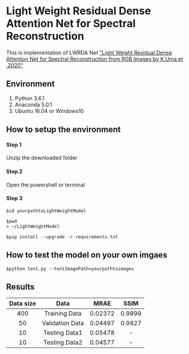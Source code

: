 
# Light Weight Residual Dense Attention Net for Spectral Reconstruction

This is implementation of LWRDA Net
["Light Weight Residual Dense Attention Net for Spectral Reconstruction from
RGB Images by K.Uma et .2020"](https://arxiv.org/ftp/arxiv/papers/2004/2004.06930.pdf) 

## Environment

1. Python 3.6.1
2. Anaconda 5.0.1
3. Ubuntu 16.04 or Windows10

## How to setup the environment

#### Step 1 

Unzip the downloaded folder


#### Step 2

Open the powershell or terminal


#### Step 3

```
$cd yourpathtoLightWeightModel

$pwd
> ~/LightWeightModel

$pip install --upgrade -r requirements.txt

```
## How to test the model on your own imgaes
```
$python test.py --testImagePath=yourpathtoimages
```

## Results

| Data size  | Data  |  MRAE  |  SSIM  |
| :------: | :------: | :-------: | :-------: |  
| 400  | Training Data  | 0.02372  | 0.9899  |
| 50  | Validation Data  | 0.04497  | 0.9827  |
| 10  | Testing Data1  | 0.05478 | - |
| 10  | Testing Data2 | 0.04577  | -  |



